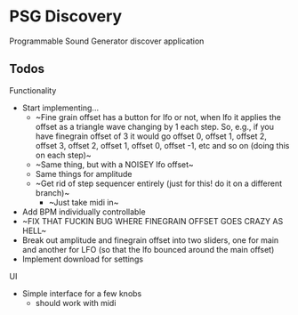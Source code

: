 # PSG Discovery

Programmable Sound Generator discover application

## Todos

Functionality

- Start implementing...
  - ~Fine grain offset has a button for lfo or not, when lfo it applies the offset as a triangle wave changing by 1 each step. So, e.g., if you have finegrain offset of 3 it would go offset 0, offset 1, offset 2, offset 3, offset 2, offset 1, offset 0, offset -1, etc and so on (doing this on each step)~
  - ~Same thing, but with a NOISEY lfo offset~
  - Same things for amplitude
  - ~Get rid of step sequencer entirely (just for this! do it on a different branch)~
    - ~Just take midi in~
- Add BPM individually controllable
- ~FIX THAT FUCKIN BUG WHERE FINEGRAIN OFFSET GOES CRAZY AS HELL~
- Break out amplitude and finegrain offset into two sliders, one for main and another for LFO (so that the lfo bounced around the main offset)
- Implement download for settings

UI

- Simple interface for a few knobs
  - should work with midi
